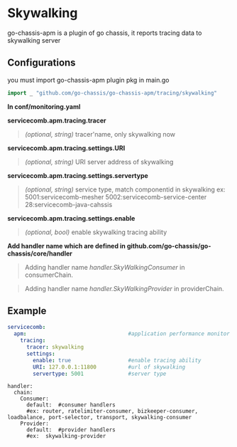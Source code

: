 # Skywalking

go-chassis-apm is a plugin of go chassis, it reports tracing data to skywalking server

## Configurations
you must import go-chassis-apm plugin pkg in main.go
```go
import _ "github.com/go-chassis/go-chassis-apm/tracing/skywalking"
```

**In conf/monitoring.yaml**

**servicecomb.apm.tracing.tracer**
>  *(optional, string)* tracer'name, only skywalking now

**servicecomb.apm.tracing.settings.URI**
>  *(optional, string)* URI server address of skywalking

**servicecomb.apm.tracing.settings.servertype**
>  *(optional, string)* service type, match componentid in skywalking 
>  ex:  5001:servicecomb-mesher 5002:servicecomb-service-center 28:servicecomb-java-cahssis 

**servicecomb.apm.tracing.settings.enable**
>  *(optional, bool)* enable skywalking tracing ability

**Add handler name which are defined in github.com/go-chassis/go-chassis/core/handler**
>  Adding handler name *handler.SkyWalkingConsumer* in consumerChain.

>  Adding handler name *handler.SkyWalkingProvider* in providerChain.

## Example
```yaml
servicecomb:
  apm:                                #application performance monitor
    tracing:
      tracer: skywalking
      settings:
        enable: true                  #enable tracing ability
        URI: 127.0.0.1:11800          #url of skywalking 
        servertype: 5001              #server type
```

```
handler:
  chain:
    Consumer:
      default:  #consumer handlers
      #ex: router, ratelimiter-consumer, bizkeeper-consumer, loadbalance, port-selector, transport, skywalking-consumer
    Provider:
      default:  #provider handlers
      #ex:  skywalking-provider
```
